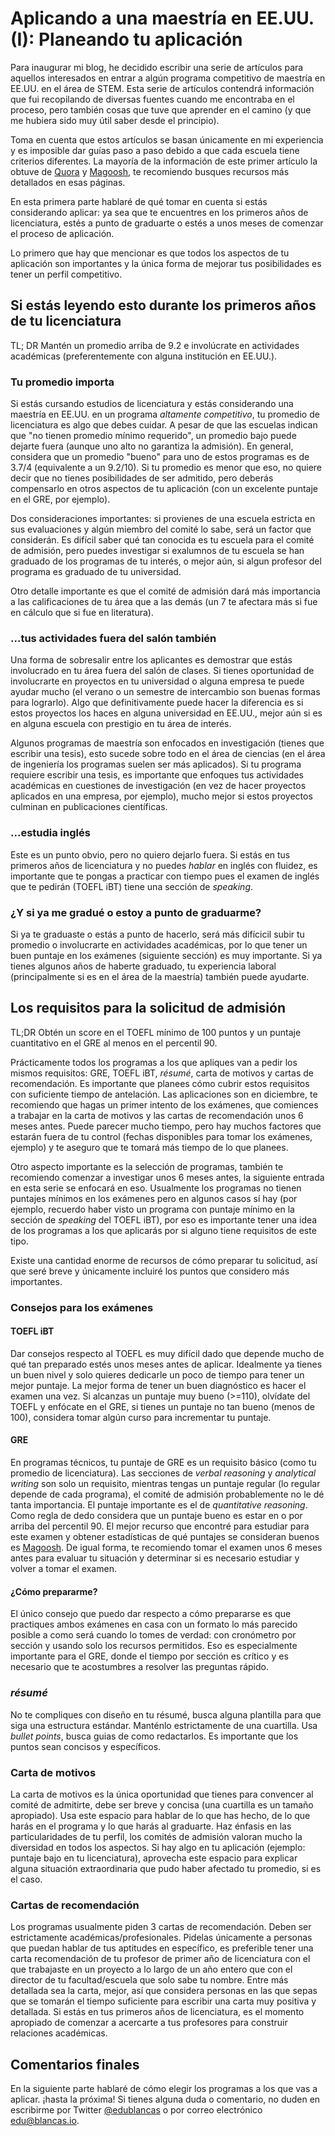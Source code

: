 # Aplicando a una maestría en EE.UU. (I): Planeando tu aplicación



Para inaugurar mi blog, he decidido escribir una serie de artículos para aquellos interesados en entrar a algún programa competitivo de maestría en EE.UU. en el área de STEM. Esta serie de artículos contendrá información que fui recopilando de diversas fuentes cuando me encontraba en el proceso, pero también cosas que tuve que aprender en el camino (y que me hubiera sido muy útil saber desde el principio).

Toma en cuenta que estos artículos se basan únicamente en mi experiencia y es imposible dar guías paso a paso debido a que cada escuela tiene criterios diferentes. La mayoría de la información de este primer artículo la obtuve de [Quora](https://quora.com) y [Magoosh](https://magoosh.com), te recomiendo busques recursos más detallados en esas páginas.

En esta primera parte hablaré de qué tomar en cuenta si estás considerando aplicar: ya sea que te encuentres en los primeros años de licenciatura, estés a punto de graduarte o estés a unos meses de comenzar el proceso de aplicación.

Lo primero que hay que mencionar es que todos los aspectos de tu aplicación son importantes y la única forma de mejorar tus posibilidades es tener un perfil competitivo.

## Si estás leyendo esto durante los primeros años de tu licenciatura



TL; DR Mantén un promedio arriba de 9.2 e involúcrate en actividades académicas (preferentemente con alguna institución en EE.UU.).

### Tu promedio importa



Si estás cursando estudios de licenciatura y estás considerando una maestría en EE.UU. en un programa *altamente competitivo*,  tu promedio de licenciatura es algo que debes cuidar. A pesar de que las escuelas indican que "no tienen promedio mínimo requerido", un promedio bajo puede dejarte fuera (aunque uno alto no garantiza la admisión). En general, considera que un promedio "bueno" para uno de estos programas es de 3.7/4 (equivalente a un 9.2/10). Si tu promedio es menor que eso, no quiere decir que no tienes posibilidades de ser admitido, pero deberás compensarlo en otros aspectos de tu aplicación (con un excelente puntaje en el GRE, por ejemplo).

Dos consideraciones importantes: si provienes de una escuela estricta en sus evaluaciones y algún miembro del comité lo sabe, será un factor que considerán. Es difícil saber qué tan conocida es tu escuela para el comité de admisión, pero puedes investigar si exalumnos de tu escuela se han graduado de los programas de tu interés, o mejor aún, si algun profesor del programa es graduado de tu universidad.

Otro detalle importante es que el comité de admisión dará más importancia a las calificaciones de tu área que a las demás (un 7 te afectara más si fue en cálculo que si fue en literatura).

### ...tus actividades fuera del salón también



Una forma de sobresalir entre los aplicantes es demostrar que estás involucrado en tu área fuera del salón de clases. Si tienes oportunidad de involucrarte en proyectos en tu universidad o alguna empresa te puede ayudar mucho  (el verano o un semestre de intercambio son buenas formas para lograrlo). Algo que definitivamente puede hacer la diferencia es si estos proyectos los haces en alguna universidad en EE.UU., mejor aún si es en alguna escuela con prestigio en tu área de interés.

Algunos programas de maestría son enfocados en investigación (tienes que escribir una tesis), esto sucede sobre todo en el área de ciencias (en el área de ingeniería los programas suelen ser más aplicados). Si tu programa requiere escribir una tesis, es importante que enfoques tus actividades académicas en cuestiones de investigación (en vez de hacer proyectos aplicados en una empresa, por ejemplo), mucho mejor si estos proyectos culminan en publicaciones científicas.

### ...estudia inglés

Este es un punto obvio, pero no quiero dejarlo fuera. Si estás en tus primeros años de licenciatura y no puedes *hablar* en inglés con fluidez, es importante que te pongas a practicar con tiempo pues el examen de inglés que te pedirán (TOEFL iBT) tiene una sección de *speaking*.

### ¿Y si ya me gradué o estoy a punto de graduarme?



Si ya te graduaste o estás a punto de hacerlo, será más difícicil subir tu promedio o involucrarte en actividades académicas, por lo que tener un buen puntaje en los exámenes (siguiente sección) es muy importante. Si ya tienes algunos años de haberte graduado, tu experiencia laboral (principalmente si es en el área de la maestría) también puede ayudarte.

## Los requisitos para la solicitud de admisión



TL;DR Obtén un score en el TOEFL mínimo de 100 puntos y un puntaje cuantitativo en el GRE al menos en el percentil 90.

Prácticamente todos los programas a los que apliques van a pedir los mismos requisitos: GRE, TOEFL iBT, *résumé*, carta de motivos y cartas de recomendación. Es importante que planees cómo cubrir estos requisitos con suficiente tiempo de antelación. Las aplicaciones son en diciembre, te recomiendo que hagas un primer intento de los exámenes, que comiences a trabajar en la carta de motivos y las cartas de recomendación unos 6 meses antes. Puede parecer mucho tiempo, pero hay muchos factores que estarán fuera de tu control (fechas disponibles para tomar los exámenes, ejemplo) y te aseguro que te tomará más tiempo de lo que planees.

Otro aspecto importante es la selección de programas, también te recomiendo comenzar a investigar unos 6 meses antes, la siguiente entrada  en esta serie se enfocará en eso. Usualmente los programas no tienen puntajes mínimos en los exámenes pero en algunos casos sí hay (por ejemplo, recuerdo haber visto un programa con puntaje mínimo en la sección de *speaking* del TOEFL iBT), por eso es importante tener una idea de los programas a los que aplicarás por si alguno tiene requisitos de este tipo.

Existe una cantidad enorme de recursos de cómo preparar tu solicitud, así que seré breve y únicamente incluiré los puntos que considero más importantes.

### Consejos para los exámenes

#### TOEFL iBT

Dar consejos respecto al TOEFL es muy difícil dado que depende mucho de qué tan preparado estés unos meses antes de aplicar. Idealmente ya tienes un buen nivel y solo quieres dedicarle un poco de tiempo para tener un mejor puntaje. La mejor forma de tener un buen diagnóstico es hacer el examen una vez. Si alcanzas un puntaje muy bueno (>=110), olvídate del TOEFL y enfócate en el GRE, si tienes un puntaje no tan bueno (menos de 100), considera tomar algún curso para incrementar tu puntaje.

#### GRE

En programas técnicos, tu puntaje de GRE es un requisito básico (como tu promedio de licenciatura). Las secciones de *verbal reasoning* y *analytical writing* son solo un requisito, mientras tengas un puntaje regular (lo regular depende de cada programa), el comité de admisión probablemente no le dé tanta importancia. El puntaje importante es el de *quantitative reasoning*. Como regla de dedo considera que un puntaje bueno es estar en o por arriba del percentil 90. El mejor recurso que encontré para estudiar para este examen y obtener estadísticas de qué puntajes se consideran buenos es [Magoosh](https://magoosh.com/). De igual forma, te recomiendo tomar el examen unos 6 meses antes para evaluar tu situación y determinar si es necesario estudiar y volver a tomar el examen.

#### ¿Cómo prepararme?

El único consejo que puedo dar respecto a cómo prepararse es que practiques ambos exámenes en casa con un formato lo más parecido posible a como será cuando lo tomes de verdad: con cronómetro por sección y usando solo los recursos permitidos. Eso es especialmente importante para el GRE, donde el tiempo por sección es crítico y es necesario que te acostumbres a resolver las preguntas rápido.

### *résumé*

No te compliques con diseño en tu résumé, busca alguna plantilla para que siga una estructura estándar. Manténlo estrictamente de una cuartilla. Usa *bullet points*, busca guias de como redactarlos. Es importante que los puntos sean concisos y específicos.

### Carta de motivos

La carta de motivos es la única oportunidad que tienes para convencer al comité de admitirte, debe ser breve y concisa (una cuartilla es un tamaño apropiado). Usa este espacio para hablar de lo que has hecho, de lo que harás en el programa y lo que harás al graduarte. Haz énfasis en las particularidades de tu perfil, los comités de admisión valoran mucho la diversidad en todos los aspectos. Si hay algo en tu aplicación (ejemplo: puntaje bajo en tu licenciatura), aprovecha este espacio para explicar alguna situación extraordinaria que pudo haber afectado tu promedio, si es el caso.

### Cartas de recomendación

Los programas usualmente piden 3 cartas de recomendación. Deben ser estrictamente académicas/profesionales. Pidelas únicamente a personas que puedan hablar de tus aptitudes en específico, es preferible tener una carta recomendación de tu profesor de primer año de licenciatura con el que trabajaste en un proyecto a lo largo de un año entero que con el director de tu facultad/escuela que solo sabe tu nombre. Entre más detallada sea la carta, mejor, así que considera personas en las que sepas que se tomarán el tiempo suficiente para escribir una carta muy positiva y detallada. Si estás en tus primeros años de licenciatura, es el momento apropiado de comenzar a acercarte a tus profesores para construir relaciones académicas.

## Comentarios finales

En la siguiente parte hablaré de cómo elegir los programas a los que vas a aplicar.  ¡hasta la próxima! Si tienes alguna duda o comentario, no duden en escribirme por Twitter [@edublancas](http://twitter.com/edublancas/) o por correo electrónico [edu@blancas.io](mailto:edu@blancas.io).


